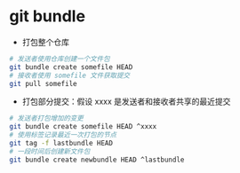 # git bundle

- 打包整个仓库

```sh
# 发送者使用仓库创建一个文件包
git bundle create somefile HEAD
# 接收者使用 somefile 文件获取提交
git pull somefile
```

- 打包部分提交：假设 xxxx 是发送者和接收者共享的最近提交

```sh
# 发送者打包增加的变更
git bundle create somefile HEAD ^xxxx
# 使用标签记录最近一次打包的节点
git tag -f lastbundle HEAD
# 一段时间后创建新文件包
git bundle create newbundle HEAD ^lastbundle
```